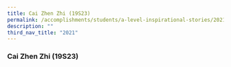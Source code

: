 ```yaml
---
title: Cai Zhen Zhi (19S23)
permalink: /accomplishments/students/a-level-inspirational-stories/2021/cai-zhen-zhi/
description: ""
third_nav_title: "2021"
---
```

### **Cai Zhen Zhi (19S23)**
